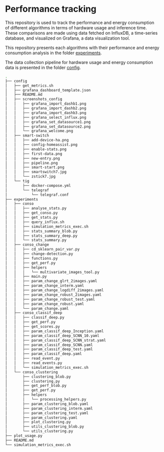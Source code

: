 # Performance tracking

This repository is used to track the performance and energy consumption of different algorithms in terms of hardware usage and inference time. These comparisons are made using data fetched on InfluxDB, a time-series database, and visualized on Grafana, a data visualization tool.  

This repository presents each algorithms with their performance and energy consumption analysis in the folder [experiments](experiments).

The data collection pipeline for hardware usage and energy consumption data is presented in the folder [config](config).

```bash
.
├── config
│   ├── get_metrics.sh
│   ├── grafana_dashboard_template.json
│   ├── README.md
│   ├── screenshots_config
│   │   ├── grafana_import_dashb1.png
│   │   ├── grafana_import_dashb2.png
│   │   ├── grafana_import_dashb3.png
│   │   ├── grafana_select_influx.png
│   │   ├── grafana_set_datasource1.png
│   │   ├── grafana_set_datasource2.png
│   │   └── grafana_welcome.png
│   ├── smart-switch
│   │   ├── add-device-ha.png
│   │   ├── config-homeassist.png
│   │   ├── enable-stats.png
│   │   ├── first-data.png
│   │   ├── new-entry.png
│   │   ├── pipeline.png
│   │   ├── smart-start.png
│   │   ├── smartswitch7.jpg
│   │   └── zstick7.jpg
│   └── tig
│       ├── docker-compose.yml
│       └── telegraf
│           └── telegraf.conf
├── experiments
│   ├── conso
│   │   ├── analyse_stats.py
│   │   ├── get_conso.py
│   │   ├── get_stats.py
│   │   ├── query_influx.sh
│   │   ├── simulation_metrics_exec.sh
│   │   ├── stats_summary_blob.py
│   │   ├── stats_summary_deep.py
│   │   └── stats_summary.py
│   ├── conso_change
│   │   ├── cd_sklearn_pair_var.py
│   │   ├── change-detection.py
│   │   ├── functions.py
│   │   ├── get_perf.py
│   │   ├── helpers
│   │   │   └── multivariate_images_tool.py
│   │   ├── main.py
│   │   ├── param_change_glrt_2images.yaml
│   │   ├── param_change_interm.yaml
│   │   ├── param_change_logdiff_2images.yaml
│   │   ├── param_change_robust_2images.yaml
│   │   ├── param_change_robust_test.yaml
│   │   ├── param_change_robust.yaml
│   │   └── param_change.yaml
│   ├── conso_classif_deep
│   │   ├── classif_deep.py
│   │   ├── get_perf.py
│   │   ├── get_scores.py
│   │   ├── param_classif_deep_Inception.yaml
│   │   ├── param_classif_deep_SCNN_10.yaml
│   │   ├── param_classif_deep_SCNN_strat.yaml
│   │   ├── param_classif_deep_SCNN.yaml
│   │   ├── param_classif_deep_test.yaml
│   │   ├── param_classif_deep.yaml
│   │   ├── read_event.py
│   │   ├── read_events.py
│   │   └── simulation_metrics_exec.sh
│   └── conso_clustering
│       ├── clustering_blob.py
│       ├── clustering.py
│       ├── get_perf_blob.py
│       ├── get_perf.py
│       ├── helpers
│       │   └── processing_helpers.py
│       ├── param_clustering_blob.yaml
│       ├── param_clustering_interm.yaml
│       ├── param_clustering_test.yaml
│       ├── param_clustering.yaml
│       ├── plot_clustering.py
│       ├── utils_clustering_blob.py
│       └── utils_clustering.py
├── plot_usage.py
├── README.md
└── simulation_metrics_exec.sh
```